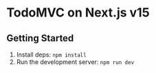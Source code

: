 # TodoMVC on Next.js v15

## Getting Started

1. Install deps: `npm install`
2. Run the development server: `npm run dev`

